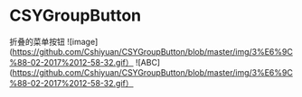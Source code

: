 # CSYGroupButton
折叠的菜单按钮
![image](https://github.com/Cshiyuan/CSYGroupButton/blob/master/img/3%E6%9C%88-02-2017%2012-58-32.gif）
![ABC](https://github.com/Cshiyuan/CSYGroupButton/blob/master/img/3%E6%9C%88-02-2017%2012-58-32.gif）
